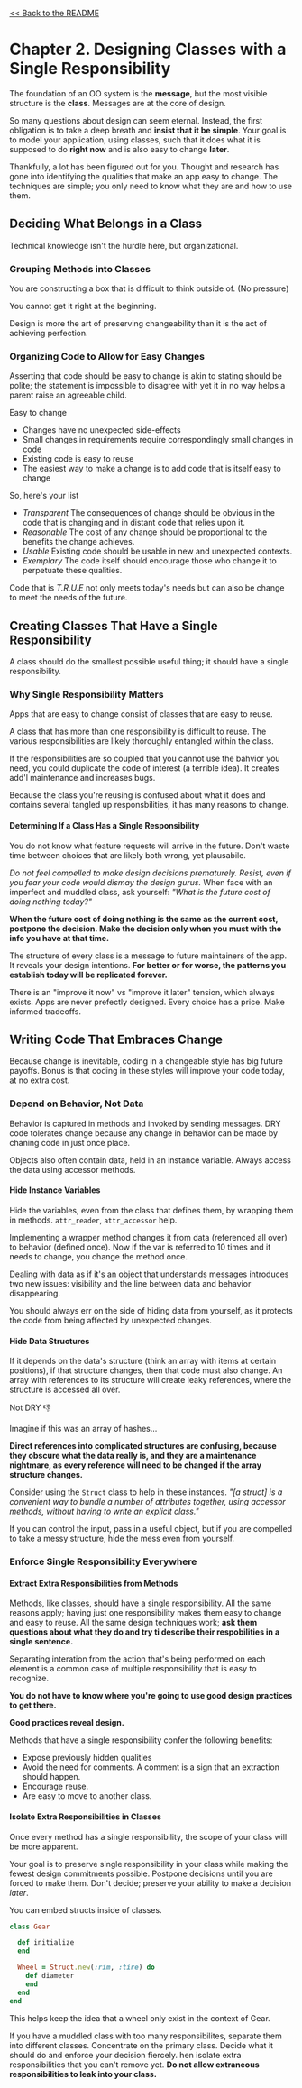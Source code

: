 [&lt;&lt; Back to the README](README.md)

# Chapter 2. Designing Classes with a Single Responsibility

The foundation of an OO system is the **message**, but the most visible structure
is the **class**. Messages are at the core of design.

So many questions about design can seem eternal. Instead, the first obligation is
to take a deep breath and **insist that it be simple**. Your goal is to model your
application, using classes, such that it does what it is supposed to do **right now**
and is also easy to change **later**.

Thankfully, a lot has been figured out for you. Thought and research has gone into
identifying the qualities that make an app easy to change. The techniques are simple;
you only need to know what they are and how to use them.

## Deciding What Belongs in a Class

Technical knowledge isn't the hurdle here, but organizational.

### Grouping Methods into Classes

You are constructing a box that is difficult to think outside of. (No pressure)

You cannot get it right at the beginning.

Design is more the art of preserving changeability than it is the act of achieving
perfection.

### Organizing Code to Allow for Easy Changes

Asserting that code should be easy to change is akin to stating should be polite;
the statement is impossible to disagree with yet it in no way helps a parent raise
an agreeable child.

Easy to change 

+ Changes have no unexpected side-effects
+ Small changes in requirements require correspondingly small changes in code
+ Existing code is easy to reuse
+ The easiest way to make a change is to add code that is itself easy to change

So, here's your list

- *Transparent* The consequences of change should be obvious in the code that is
changing and in distant code that relies upon it.
- *Reasonable* The cost of any change should be proportional to the benefits the
change achieves.
- *Usable* Existing code should be usable in new and unexpected contexts.
- *Exemplary* The code itself should encourage those who change it to perpetuate
these qualities.

Code that is *T.R.U.E* not only meets today's needs but can also be change to meet
the needs of the future.

## Creating Classes That Have a Single Responsibility

A class should do the smallest possible useful thing; it should have a single
responsibility. 

### Why Single Responsibility Matters

Apps that are easy to change consist of classes that are easy to reuse.

A class that has more than one responsibility is difficult to reuse. The various
responsibilities are likely thoroughly entangled within the class.

If the responsibilities are so coupled that you cannot use the bahvior you need,
you could duplicate the code of interest (a terrible idea). It creates add'l
maintenance and increases bugs.

Because the class you're reusing is confused about what it does and contains
several tangled up responsbilities, it has many reasons to change.

#### Determining If a Class Has a Single Responsibility

You do not know what feature requests will arrive in the future. Don't waste time
between choices that are likely both wrong, yet plausabile.

*Do not feel compelled to make design decisions prematurely. Resist, even if you
fear your code would dismay the design gurus.* When face with an imperfect and
muddled class, ask yourself: *"What is the future cost of doing nothing today?"*

**When the future cost of doing nothing is the same as the current cost, postpone
the decision. Make the decision only when you must with the info you have at that
time.**

The structure of every class is a message to future maintainers of the app. It
reveals your design intentions. **For better or for worse, the patterns you establish
today will be replicated forever.**

There is an "improve it now" vs "improve it later" tension, which always exists. 
Apps are never prefectly designed. Every choice has a price. Make informed tradeoffs.

## Writing Code That Embraces Change

Because change is inevitable, coding in a changeable style has big future payoffs.
Bonus is that coding in these styles will improve your code today, at no extra cost.

### Depend on Behavior, Not Data

Behavior is captured in methods and invoked by sending messages.  DRY code
tolerates change because any change in behavior can be made by chaning code in
just once place.

Objects also often contain data, held in an instance variable. Always access the
data using accessor methods.

#### Hide Instance Variables

Hide the variables, even from the class that defines them, by wrapping them in
methods. `attr_reader`, `attr_accessor` help.

Implementing a wrapper method changes it from data (referenced all over) to
behavior (defined once). Now if the var is referred to 10 times and it needs to
change, you change the method once.

Dealing with data as if it's an object that understands messages introduces
two new issues: visibility and the line between data and behavior disappearing.

You should always err on the side of hiding data from yourself, as it protects
the code from being affected by unexpected changes.

#### Hide Data Structures

If it depends on the data's structure (think an array with items at certain
positions), if that structure changes, then that code must also change. An array
with references to its structure will create leaky references, where the structure
is accessed all over.

Not DRY :-1:

Imagine if this was an array of hashes...

**Direct references into complicated structures are confusing, because they
obscure what the data really is, and they are a maintenance nightmare, as every
reference will need to be changed if the array structure changes.**

Consider using the `Struct` class to help in these instances. *"[a struct] is
a convenient way to bundle a number of attributes together, using accessor methods,
without having to write an explicit class."* 

If you can control the input, pass in a useful object, but if you are compelled
to take a messy structure, hide the mess even from yourself.

### Enforce Single Responsibility Everywhere

#### Extract Extra Responsibilities from Methods

Methods, like classes, should have a single responsibility. All the same reasons
apply; having just one responsibility makes them easy to change and easy to reuse.
All the same design techniques work; **ask them questions about what they do and try
ti describe their respobilities in a single sentence.**

Separating interation from the action that's being performed on each element is a
common case of multiple responsibility that is easy to recognize.

**You do not have to know where you're going to use good design practices to get
there.**

**Good practices reveal design.**

Methods that have a single responsibility confer the following benefits:

+ Expose previously hidden qualities
+ Avoid the need for comments. A comment is a sign that an extraction should happen.
+ Encourage reuse.
+ Are easy to move to another class.

#### Isolate Extra Responsibilities in Classes

Once every method has a single responsibility, the scope of your class will be 
more apparent.

Your goal is to preserve single responsibility in your class while making the
fewest design commitments possible. Postpone decisions until you are forced to
make them. Don't decide; preserve your ability to make a decision *later*.

You can embed structs inside of classes.

```ruby
class Gear

  def initialize
  end

  Wheel = Struct.new(:rim, :tire) do
    def diameter
    end
  end
end
```

This helps keep the idea that a wheel only exist in the context of Gear.

If you have a muddled class with too many responsibilites, separate them into
different classes. Concentrate on the primary class. Decide what it should do
and enforce your decision fiercely. hen isolate extra responsibilities that
you can't remove yet. **Do not allow extraneous responsibilities to leak into
your class.**
